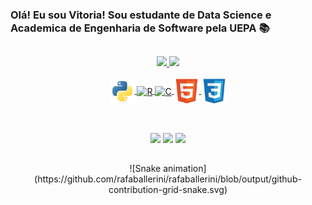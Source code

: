 ### Olá! Eu sou Vitoria! Sou estudante de Data Science e Academica de Engenharia de Software pela UEPA 📚

##
<div align="center">
  <a href="https://github.com/vitoriasrsantos">
  <img height="180em" src="https://github-readme-stats.vercel.app/api?username=vitoriasrsantos&show_icons=true&theme=gotham&include_all_commits=true&count_private=true"/>
  <img height="180em" src="https://github-readme-stats.vercel.app/api/top-langs/?username=vitoriasrsantos&layout=compact&langs_count=7&theme=gotham"/>
</div>  
  
<div align="center" style="display: inline_block"><br>
   <img align="center" alt="Python" height="40" width="40" src="https://raw.githubusercontent.com/devicons/devicon/master/icons/python/python-original.svg">
  <img align="center" alt="R" height="40" width="40" src="https://upload.wikimedia.org/wikipedia/commons/thumb/1/1b/R_logo.svg/724px-R_logo.svg.png">
  <img align="center" alt="C" height="40" width="40" src="https://upload.wikimedia.org/wikipedia/commons/thumb/1/18/C_Programming_Language.svg/1853px-C_Programming_Language.svg.png">
  <img align="center" alt="HTML" height="40" width="40" src="https://raw.githubusercontent.com/devicons/devicon/master/icons/html5/html5-original.svg">
  <img align="center" alt="CSS" height="40" width="40" src="https://raw.githubusercontent.com/devicons/devicon/master/icons/css3/css3-original.svg">                  
</div>
  
  ##
 
<div align="center"> <br>
  <a href = "mailto:vitoria141002@gmail.com"><img src="https://img.shields.io/badge/-Gmail-%23333?style=for-the-badge&logo=gmail&logoColor=white" target="_blank"></a>
  <a href="https://www.linkedin.com/in/vitoria-s-r-santos/" target="_blank"><img src="https://img.shields.io/badge/-LinkedIn-%230077B5?style=for-the-badge&logo=linkedin&logoColor=white" target="_blank"></a> 
  <a href="https://www.instagram.com/vitorias.r.santos/" target="_blank"><img src="https://img.shields.io/badge/-Instagram-%23E4405F?style=for-the-badge&logo=instagram&logoColor=white" target="_blank"></a>
 </div>
  
 ##
 <div align="center">
  ![Snake animation](https://github.com/rafaballerini/rafaballerini/blob/output/github-contribution-grid-snake.svg)
 
</div>


<!--
**VITORIASRSANTOS/vitoriasrsantos** is a ✨ _special_ ✨ repository because its `README.md` (this file) appears on your GitHub profile.

Here are some ideas to get you started:

- 🔭 I’m currently working on ...
- 🌱 I’m currently learning ...
- 👯 I’m looking to collaborate on ...
- 🤔 I’m looking for help with ...
- 💬 Ask me about ...
- 📫 How to reach me: ...
- 😄 Pronouns: ...
- ⚡ Fun fact: ...
-->
